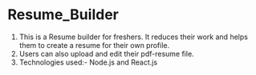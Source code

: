 ﻿# Resume_Builder
 
 
 1. This is a Resume builder for freshers. It reduces their work and helps them to create a resume for their own profile.
 2. Users can also upload and edit their pdf-resume file.
 3. Technologies used:- Node.js and React.js
